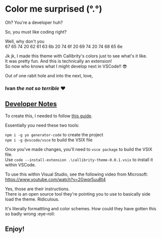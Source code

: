 # Color me surprised (°.°)

Oh? You're a developer huh?

So, you must like coding right?

Well, why don't you\
67 65 74 20 62 61 63 6b 20 74 6f 20 69 74 20 74 68 65 6e

Jk jk, I made this theme with Callibrity's colors just to see what's it like.\
It was pretty fun. And this is technically an extension!\
So now who knows what I might develop next in VSCode!! 😎

Out of one rabit hole and into the next, love,

### Ivan _the not so terrible_ ❤️

## <u>Developer Notes</u>

To create this, I needed to follow [this guide](https://code.visualstudio.com/api/extension-guides/color-theme#create-a-new-color-theme).

Essentially you need these two tools:

`npm i -g yo generator-code` to create the project\
`npm i -g @vscode/vsce` to build the VSIX file

Once you've made changes, you'll need to `vsce package` to build the VSIX file.\
Use `code --install-extension .\callibrity-theme-0.0.1.vsix` to install it within VSCode.

To use this within Visual Studio, see the following video from Microsoft: https://www.youtube.com/watch?v=2Gwqr5uuBt4

Yes, those are their instructions.\
There is an open source tool they're pointing you to use to basically side load the theme. Ridiculous.

It's literally formattting and color schemes. How could they have gotten this so badly wrong :eye-roll:

## **Enjoy!**
